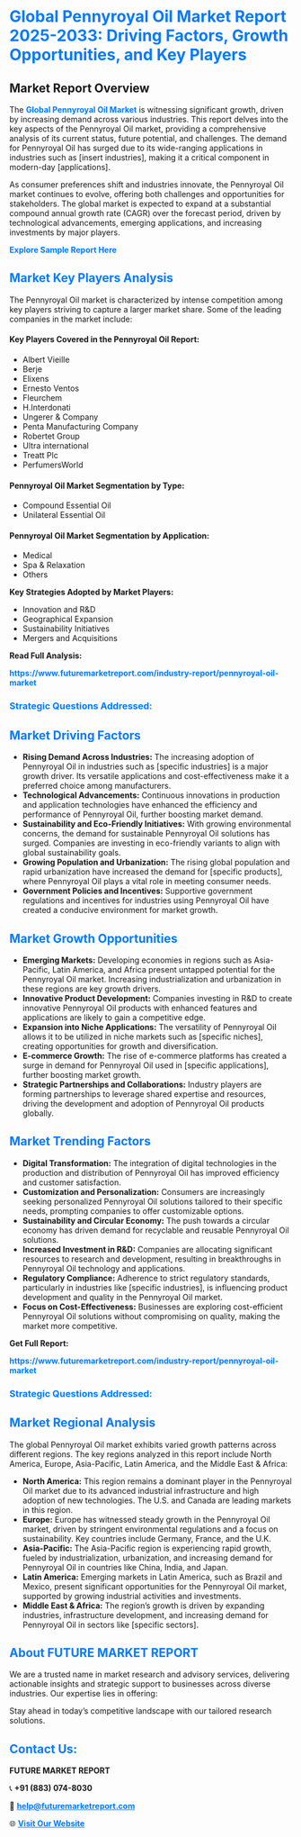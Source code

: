 <h1 style="color: #007BFF;">Global Pennyroyal Oil Market Report 2025-2033: Driving Factors, Growth Opportunities, and Key Players</h1>

<section id="overview">
<h2>Market Report Overview</h2>
<p>The <a href="https://www.futuremarketreport.com/industry-report/pennyroyal-oil-market" style="color: #007BFF; text-decoration: none;"><strong>Global Pennyroyal Oil Market</strong></a> is witnessing significant growth, driven by increasing demand across various industries. This report delves into the key aspects of the Pennyroyal Oil market, providing a comprehensive analysis of its current status, future potential, and challenges. The demand for Pennyroyal Oil has surged due to its wide-ranging applications in industries such as [insert industries], making it a critical component in modern-day [applications].</p>
<p>As consumer preferences shift and industries innovate, the Pennyroyal Oil market continues to evolve, offering both challenges and opportunities for stakeholders. The global market is expected to expand at a substantial compound annual growth rate (CAGR) over the forecast period, driven by technological advancements, emerging applications, and increasing investments by major players.</p>
</section>

<section id="overview">
<p><a href="https://www.futuremarketreport.com/request-sample/reportId=36771" style="color: #007BFF; text-decoration: none;"><strong>Explore Sample Report Here</strong></a></p>
</section>

<section id="key-players">
<h2 style="color: #007BFF;">Market Key Players Analysis</h2>
<p>The Pennyroyal Oil market is characterized by intense competition among key players striving to capture a larger market share. Some of the leading companies in the market include:</p>
<h4>Key Players Covered in the Pennyroyal Oil Report:</h4>
<ul><li>Albert Vieille</li><li>Berje</li><li>Elixens</li><li>Ernesto Ventos</li><li>Fleurchem</li><li>H.Interdonati</li><li>Ungerer &amp; Company</li><li>Penta Manufacturing Company</li><li>Robertet Group</li><li>Ultra international</li><li>Treatt Plc</li><li>PerfumersWorld</li></ul>
<h4>Pennyroyal Oil Market Segmentation by Type:</h4>
<ul><li>Compound Essential Oil</li><li>Unilateral Essential Oil</li></ul>

<h4>Pennyroyal Oil Market Segmentation by Application:</h4>
<ul><li>Medical</li><li>Spa &amp; Relaxation</li><li>Others</li></ul>
<p><strong>Key Strategies Adopted by Market Players:</strong></p>
<ul>
<li>Innovation and R&D</li>
<li>Geographical Expansion</li>
<li>Sustainability Initiatives</li>
<li>Mergers and Acquisitions</li>
</ul>
</section>

<section>
<p><strong>Read Full Analysis: </strong></p><a href="https://www.futuremarketreport.com/industry-report/pennyroyal-oil-market" style="color: #007BFF; text-decoration: none;"><strong>https://www.futuremarketreport.com/industry-report/pennyroyal-oil-market</strong></a>
<h3 style="color: #007BFF;">Strategic Questions Addressed:</h3>
</section>

<section id="driving-factors">
<h2 style="color: #007BFF;">Market Driving Factors</h2>
<ul>
<li><strong>Rising Demand Across Industries:</strong> The increasing adoption of Pennyroyal Oil in industries such as [specific industries] is a major growth driver. Its versatile applications and cost-effectiveness make it a preferred choice among manufacturers.</li>
<li><strong>Technological Advancements:</strong> Continuous innovations in production and application technologies have enhanced the efficiency and performance of Pennyroyal Oil, further boosting market demand.</li>
<li><strong>Sustainability and Eco-Friendly Initiatives:</strong> With growing environmental concerns, the demand for sustainable Pennyroyal Oil solutions has surged. Companies are investing in eco-friendly variants to align with global sustainability goals.</li>
<li><strong>Growing Population and Urbanization:</strong> The rising global population and rapid urbanization have increased the demand for [specific products], where Pennyroyal Oil plays a vital role in meeting consumer needs.</li>
<li><strong>Government Policies and Incentives:</strong> Supportive government regulations and incentives for industries using Pennyroyal Oil have created a conducive environment for market growth.</li>
</ul>
</section>

<section id="growth-opportunities">
<h2 style="color: #007BFF;">Market Growth Opportunities</h2>
<ul>
<li><strong>Emerging Markets:</strong> Developing economies in regions such as Asia-Pacific, Latin America, and Africa present untapped potential for the Pennyroyal Oil market. Increasing industrialization and urbanization in these regions are key growth drivers.</li>
<li><strong>Innovative Product Development:</strong> Companies investing in R&D to create innovative Pennyroyal Oil products with enhanced features and applications are likely to gain a competitive edge.</li>
<li><strong>Expansion into Niche Applications:</strong> The versatility of Pennyroyal Oil allows it to be utilized in niche markets such as [specific niches], creating opportunities for growth and diversification.</li>
<li><strong>E-commerce Growth:</strong> The rise of e-commerce platforms has created a surge in demand for Pennyroyal Oil used in [specific applications], further boosting market growth.</li>
<li><strong>Strategic Partnerships and Collaborations:</strong> Industry players are forming partnerships to leverage shared expertise and resources, driving the development and adoption of Pennyroyal Oil products globally.</li>
</ul>
</section>

<section id="trending-factors">
<h2 style="color: #007BFF;">Market Trending Factors</h2>
<ul>
<li><strong>Digital Transformation:</strong> The integration of digital technologies in the production and distribution of Pennyroyal Oil has improved efficiency and customer satisfaction.</li>
<li><strong>Customization and Personalization:</strong> Consumers are increasingly seeking personalized Pennyroyal Oil solutions tailored to their specific needs, prompting companies to offer customizable options.</li>
<li><strong>Sustainability and Circular Economy:</strong> The push towards a circular economy has driven demand for recyclable and reusable Pennyroyal Oil solutions.</li>
<li><strong>Increased Investment in R&D:</strong> Companies are allocating significant resources to research and development, resulting in breakthroughs in Pennyroyal Oil technology and applications.</li>
<li><strong>Regulatory Compliance:</strong> Adherence to strict regulatory standards, particularly in industries like [specific industries], is influencing product development and quality in the Pennyroyal Oil market.</li>
<li><strong>Focus on Cost-Effectiveness:</strong> Businesses are exploring cost-efficient Pennyroyal Oil solutions without compromising on quality, making the market more competitive.</li>
</ul>
</section>

<section>
<p><strong>Get Full Report: </strong></p><a href="https://www.futuremarketreport.com/industry-report/pennyroyal-oil-market" style="color: #007BFF; text-decoration: none;"><strong>https://www.futuremarketreport.com/industry-report/pennyroyal-oil-market</strong></a>
<h3 style="color: #007BFF;">Strategic Questions Addressed:</h3>
</section>


<section id="regional-analysis">
<h2 style="color: #007BFF;">Market Regional Analysis</h2>
<p>The global Pennyroyal Oil market exhibits varied growth patterns across different regions. The key regions analyzed in this report include North America, Europe, Asia-Pacific, Latin America, and the Middle East & Africa:</p>
<ul>
<li><strong>North America:</strong> This region remains a dominant player in the Pennyroyal Oil market due to its advanced industrial infrastructure and high adoption of new technologies. The U.S. and Canada are leading markets in this region.</li>
<li><strong>Europe:</strong> Europe has witnessed steady growth in the Pennyroyal Oil market, driven by stringent environmental regulations and a focus on sustainability. Key countries include Germany, France, and the U.K.</li>
<li><strong>Asia-Pacific:</strong> The Asia-Pacific region is experiencing rapid growth, fueled by industrialization, urbanization, and increasing demand for Pennyroyal Oil in countries like China, India, and Japan.</li>
<li><strong>Latin America:</strong> Emerging markets in Latin America, such as Brazil and Mexico, present significant opportunities for the Pennyroyal Oil market, supported by growing industrial activities and investments.</li>
<li><strong>Middle East & Africa:</strong> The region’s growth is driven by expanding industries, infrastructure development, and increasing demand for Pennyroyal Oil in sectors like [specific sectors].</li>
</ul>
</section>

<footer>
<h2 style="color: #007BFF;">About FUTURE MARKET REPORT</h2>
<p>We are a trusted name in market research and advisory services, delivering actionable insights and strategic support to businesses across diverse industries. Our expertise lies in offering:</p>

<p>Stay ahead in today’s competitive landscape with our tailored research solutions.</p>

<h2 style="color: #007BFF;">Contact Us:</h2>
<p><strong>FUTURE MARKET REPORT</strong></p>
<p>📞 <strong>+91 (883) 074-8030</strong></p>
<p>📧 <strong><a href="mailto:help@futuremarketreport.com" style="color: #007BFF;">help@futuremarketreport.com</a></strong></p>
<p>🌐 <strong><a href="https://www.futuremarketreport.com/" style="color: #007BFF;">Visit Our Website</a></strong></p>
</footer>